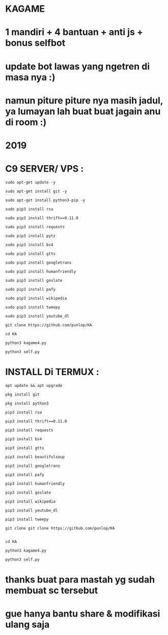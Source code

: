 # KAGAME
# 1 mandiri + 4 bantuan + anti js + bonus selfbot
# update bot lawas yang ngetren di masa nya :) 

  # namun piture piture nya masih jadul, ya lumayan lah buat buat jagain anu di room :)

  # 2019

# C9 SERVER/ VPS :

    sudo apt-get update -y

    sudo apt-get install git -y

    sudo apt-get install python3-pip -y

    sudo pip3 install rsa

    sudo pip3 install thrift==0.11.0

    sudo pip3 install requests

    sudo pip3 install pytz

    sudo pip3 install bs4

    sudo pip3 install gtts

    sudo pip3 install googletrans

    sudo pip3 install humanfriendly

    sudo pip3 install goslate

    sudo pip3 install pafy

    sudo pip3 install wikipedia

    sudo pip3 install tweepy

    sudo pip3 install youtube_dl

    git clone https://github.com/punlop/KA

    cd KA

    python3 kagame4.py

    python3 self.py

# INSTALL Di TERMUX :

    apt update && apt upgrade

    pkg install git

    pkg install python3

    pip3 install rsa

    pip3 install thrift==0.11.0

    pip3 install requests

    pip3 install bs4

    pip3 install gtts

    pip3 install beautifulsoup

    pip3 install googletrans

    pip3 install pafy

    pip3 install humanfriendly

    pip3 install goslate

    pip3 install wikipedia

    pip3 install youtube_dl

    pip3 install tweepy

    git clone git clone https://github.com/punlop/KA


    cd KA

    python3 kagame4.py

    python3 self.py

 # thanks buat para mastah yg sudah membuat sc tersebut

 # gue hanya bantu share & modifikasi ulang saja
